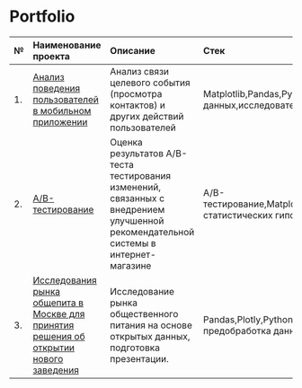 # Portfolio

|№| Наименование проекта	   | Описание       |Стек                                              |
|:--|:--------------------------------------|:--------------------------| :--------------------------------------------|
|1.| [Анализ поведения пользователей в мобильном приложении](https://github.com/zhukzhuk/Portfolio/blob/main/Mobile%20app) |Анализ связи  целевого события (просмотра контактов) и других действий пользователей|            Matplotlib,Pandas,Python,визуализация данных,исследовательский анализ данных |
|2.| [A/B-тестирование](https://github.com/zhukzhuk/Portfolio/blob/main/AB%20test)|Оценка результатов A/B-теста тестирования изменений, связанных с внедрением улучшенной рекомендательной системы в интернет-магазине|            A/B-тестирование,Matplotlib,Pandas,Python,SciPy,проверка статистических гипотез |                 
|3.| [Исследования рынка общепита в Москве для принятия решения об открытии нового заведения](https://github.com/zhukzhuk/Portfolio/blob/main/Moskow%20food%20service)|Исследование рынка общественного питания на основе открытых данных, подготовка презентации.|            Pandas,Plotly,Python,Seaborn,визуализация данных, предобработка данных |

